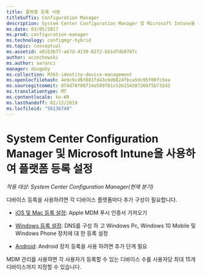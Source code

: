 ```yaml
---
title: 플랫폼 등록 사용
titleSuffix: Configuration Manager
description: System Center Configuration Manager 및 Microsoft Intune을 사용하여 플랫폼 등록 설정
ms.date: 03/05/2017
ms.prod: configuration-manager
ms.technology: configmgr-hybrid
ms.topic: conceptual
ms.assetid: a9163b77-a67d-4139-8272-bb1dfdb8707c
author: aczechowski
ms.author: aaroncz
manager: dougeby
ms.collection: M365-identity-device-management
ms.openlocfilehash: 4e9c9cd6f881fd43c6d6824fbca5dc05f00fc5ea
ms.sourcegitcommit: 874d78f08714a509f61c52b154387268f5b73242
ms.translationtype: MT
ms.contentlocale: ko-KR
ms.lasthandoff: 02/12/2019
ms.locfileid: "56136748"
---
```

# <a name="enable-platform-enrollment-with-system-center-configuration-manager-and-microsoft-intune"></a>System Center Configuration Manager 및 Microsoft Intune을 사용하여 플랫폼 등록 설정

*적용 대상: System Center Configuration Manager(현재 분기)*

디바이스 등록을 사용하려면 각 디바이스 플랫폼마다 추가 구성이 필요합니다.
  - [iOS 및 Mac 등록 설정](enroll-hybrid-ios-mac.md): Apple MDM 푸시 인증서 가져오기

  - [Windows 등록 설정](enroll-hybrid-windows.md): DNS를 구성 하 고 Windows Pc, Windows 10 Mobile 및 Windows Phone 장치에 대 한 등록 설정

  - [Android](enroll-hybrid-android.md): Android 장치 등록을 사용 하려면 추가 단계 필요

MDM 관리를 사용하면 각 사용자가 등록할 수 있는 디바이스 수를 사용자당 최대 15개 디바이스까지 지정할 수 있습니다.
